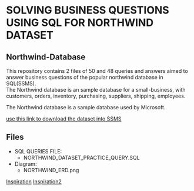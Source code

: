 # SOLVING BUSINESS QUESTIONS USING SQL FOR NORTHWIND DATASET

## Northwind-Database
This repository contains 2 files of 50 and 48 queries and answers aimed to answer business questions of the popular northwind database in SQL(SSMS).<br>
The Northwind database is an sample database for a small-business, with customers, orders, inventory, purchasing, 
suppliers, shipping, employees.

The Northwind database is a sample database used by Microsoft.

[use this link to download the dataset into SSMS](https://github.com/Microsoft/sql-server-samples/tree/master/samples/databases/northwind-pubs)

## Files

* SQL QUERIES FILE:
    * NORTHWIND_DATASET_PRACTICE_QUERY.SQL
* Diagram:
    * NORTHWIND_ERD.png



[Inspiration](https://musiliadebayo.medium.com/50-sql-practice-queries-and-answers-3fc896650b2e)
[Inspiration2](https://www.amazon.com/SQLPractice-Problems-learn-doing/dp/1540422658)
